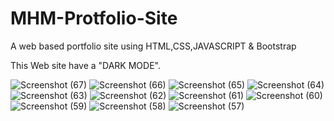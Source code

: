 # MHM-Protfolio-Site
A web based portfolio site using HTML,CSS,JAVASCRIPT &amp; Bootstrap 

This Web site have a "DARK MODE". 


![Screenshot (67)](https://github.com/mahedi4225/MHM-Protfolio-Site/assets/114085625/2da4ef20-2e3f-44a4-adf3-495de92fe125)
![Screenshot (66)](https://github.com/mahedi4225/MHM-Protfolio-Site/assets/114085625/0847da5b-ba2a-49ed-9430-2491eaec8071)
![Screenshot (65)](https://github.com/mahedi4225/MHM-Protfolio-Site/assets/114085625/489327ab-7682-4406-9034-a3930e1ea9c3)
![Screenshot (64)](https://github.com/mahedi4225/MHM-Protfolio-Site/assets/114085625/b73fae2e-7e42-43c5-9da2-d5be2566695c)
![Screenshot (63)](https://github.com/mahedi4225/MHM-Protfolio-Site/assets/114085625/8bf88bf3-fa8f-4e45-a102-548259080509)
![Screenshot (62)](https://github.com/mahedi4225/MHM-Protfolio-Site/assets/114085625/d87444c5-534f-4dad-a42a-08be6ae06c0d)
![Screenshot (61)](https://github.com/mahedi4225/MHM-Protfolio-Site/assets/114085625/ece7b92e-35a9-4699-b32f-a10e0c202543)
![Screenshot (60)](https://github.com/mahedi4225/MHM-Protfolio-Site/assets/114085625/7b3e971a-3b38-49b7-bbf9-b9ddb126c27f)
![Screenshot (59)](https://github.com/mahedi4225/MHM-Protfolio-Site/assets/114085625/3875d303-5e00-42b6-9476-e058a17a8617)
![Screenshot (58)](https://github.com/mahedi4225/MHM-Protfolio-Site/assets/114085625/73f4d96d-2f1d-47d5-9343-96c6dd4a2e27)
![Screenshot (57)](https://github.com/mahedi4225/MHM-Protfolio-Site/assets/114085625/ea623321-d32d-4924-a98c-219fae572018)
